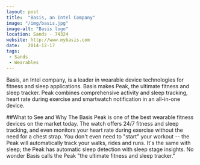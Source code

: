 ```yaml
---
layout: post
title:  "Basis, an Intel Company"
image: "/img/basis.jpg"
image-alt: "Basis logo"
location: Sands - 74324
website: http://www.mybasis.com
date:   2014-12-17
tags:
 - Sands
 - Wearables
---
```


Basis, an Intel company, is a leader in wearable device technologies for fitness and sleep applications. Basis makes Peak, the ultimate fitness and sleep tracker. Peak combines comprehensive activity and sleep tracking, heart rate during exercise and smartwatch notification in an all-in-one device.

##What to See and Why
The Basis Peak is one of the best wearable fitness devices on the market today. The watch offers 24/7 fitness and sleep tracking, and even monitors your heart rate during exercise without the need for a chest strap. You don't even need to "start" your workout -- the Peak will automatically track your walks, rides and runs. It's the same with sleep; the Peak has automatic sleep detection with sleep stage insights. No wonder Basis calls the Peak "the ultimate fitness and sleep tracker."